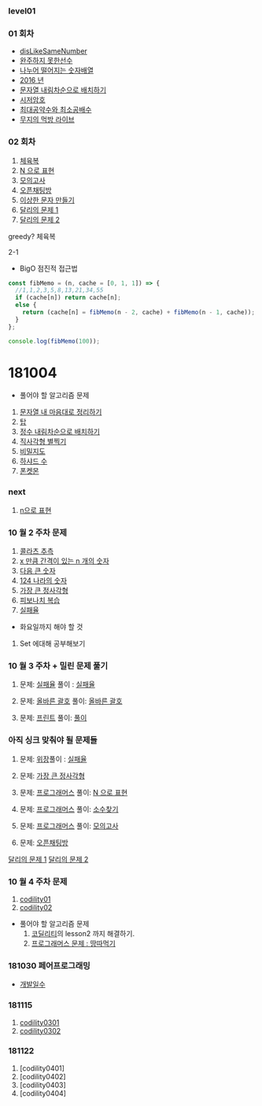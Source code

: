 ### level01

### 01 회차

- [disLikeSameNumber](https://gist.github.com/amorfati0310/a05df31668bc3b26a284ffc8119f1be8)
- [완주하지 못한선수](https://gist.github.com/amorfati0310/0c2cc0e2131f683845fb56c1f4c12c62)
- [나누어 떨어지는 숫자배열](https://gist.github.com/amorfati0310/8e66e0e15316bbd2e1940474defc2b49)
- [2016 년](https://gist.github.com/amorfati0310/4028a345889e1ec2668f783219f2b896)
- [문자열 내림차순으로 배치하기](https://gist.github.com/amorfati0310/829c68dc2b6b12685f35bc2058133f52)
- [시저암호](https://gist.github.com/amorfati0310/e27f175658cec604434d241bef2d4eb2)
- [최대공약수와 최소공배수](https://gist.github.com/amorfati0310/54391c3cffcad3fc1ce7066cb2858854)
- [무지의 먹방 라이브](https://gist.github.com/amorfati0310/badadc9aeabbcdcf4c4bb95b90cd15fd)

### 02 회차

1. [체육복](https://gist.github.com/amorfati0310/0bce89f8a71f0fe9699fe07c11bf8efd)
1. [N 으로 표현](https://programmers.co.kr/learn/courses/30/lessons/42895?language=javascript)
1. [모의고사](https://programmers.co.kr/learn/courses/30/lessons/42840?language=javascript)
1. [오픈채팅방](https://programmers.co.kr/learn/courses/30/lessons/42888?language=javascript)
1. [이상한 문자 만들기](https://programmers.co.kr/learn/courses/30/lessons/12930?language=javascript)
1. [달리의 문제 1](https://repl.it/@bgando/stack-prompt)
1. [달리의 문제 2](https://repl.it/@bgando/queue-prompt)

greedy?
체육복

2-1

- BigO 점진적 접근법

```js
const fibMemo = (n, cache = [0, 1, 1]) => {
  //1,1,2,3,5,8,13,21,34,55
  if (cache[n]) return cache[n];
  else {
    return (cache[n] = fibMemo(n - 2, cache) + fibMemo(n - 1, cache));
  }
};

console.log(fibMemo(100));
```

# 181004

- 풀어야 할 알고리즘 문제

1. [문자열 내 마음대로 정리하기](https://gist.github.com/amorfati0310/8716a9a88c513ff6519d9a6d517ba8c2)
1. [탑](https://gist.github.com/amorfati0310/c5f96e3d81d6e9f2081364b41b7650f8)
1. [정수 내림차순으로 배치하기](https://gist.github.com/amorfati0310/49f20c73fd8b66cbf215ffbb4b09d6fb)
1. [직사각형 별찍기](https://gist.github.com/amorfati0310/ed201cd4c63f42a2ba1e1212b35d5966)
1. [비밀지도](https://gist.github.com/amorfati0310/77f98004a693310b4d5a73dcefa59b14)
1. [하샤드 수](https://gist.github.com/amorfati0310/10f9f3e1964df05552be6cb719826643)
1. [폰켓몬](https://gist.github.com/amorfati0310/94b34f7cdc267751b8bc101b03f180b8)

### next

1. [n으로 표현](https://gist.github.com/HTMLhead/25ac0507df85bc082e73c6df12f85f0c)

### 10 월 2 주차 문제

1. [콜라츠 추측](https://gist.github.com/amorfati0310/58193aa3cf57675c074912a6a3946692)
1. [x 만큼 간격이 있는 n 개의 숫자](https://gist.github.com/amorfati0310/19a48ea971c3785379ddf5319c256963)
1. [다음 큰 숫자](https://gist.github.com/amorfati0310/c12d34789e6eca6bd707559a6c9074f0)
1. [124 나라의 숫자](https://gist.github.com/amorfati0310/156e7cb3cceacd5121869a699c8bd947)
1. [가장 큰 정사각형](https://programmers.co.kr/learn/courses/30/lessons/12905?language=javascript)
1. [피보나치 복습](https://gist.github.com/amorfati0310/4bb8749481b2eb597ea80901c49e2dcd)
1. [실패율](https://gist.github.com/amorfati0310/7f1bcb52e42ca3a021ed76d00bc4f707)

- 화요일까지 해야 할 것

1. Set 에대해 공부해보기

### 10 월 3 주차 + 밀린 문제 풀기

1. 문제: [실패율](https://programmers.co.kr/learn/courses/30/lessons/42889?language=javascript) 풀이 : [실패율](https://gist.github.com/amorfati0310/ce56dcb28f54fe0fee4d5d1a08daa83d)

1. 문제: [올바른 괄호](https://programmers.co.kr/learn/courses/30/lessons/12909?language=javascript) 풀이: [올바른 괄호](https://gist.github.com/amorfati0310/e5c4909e6cca454accea80d9af809221)

1. 문제: [프린트](https://programmers.co.kr/learn/courses/30/lessons/42587?language=javascript)
   풀이: [풀이](https://gist.github.com/amorfati0310/ce56dcb28f54fe0fee4d5d1a08daa83d)

### 아직 싱크 맞춰야 될 문제들

1. 문제: [위장](https://programmers.co.kr/learn/courses/30/lessons/42578?language=javascript)풀이 : [실패율](https://gist.github.com/amorfati0310/37063d4578467ae659691e29dc77e1d0)

1. 문제: [가장 큰 정사각형](https://programmers.co.kr/learn/courses/30/lessons/12905?language=javascript)

3) 문제: [프로그래머스](https://programmers.co.kr/learn/courses/30/lessons/42895?language=javascript)
   풀이: [N 으로 표현]()

4) 문제: [프로그래머스](https://programmers.co.kr/learn/courses/30/lessons/12921?language=javascript)
   풀이: [소수찾기]()

5) 문제: [프로그래머스](https://programmers.co.kr/learn/courses/30/lessons/42840?language=javascript)
   풀이: [모의고사]()

6) 문제: [오픈채팅방](https://programmers.co.kr/learn/courses/30/lessons/42888?language=javascript)

[달리의 문제 1](https://repl.it/@bgando/stack-prompt)
[달리의 문제 2](https://repl.it/@bgando/queue-prompt)

### 10 월 4 주차 문제

1. [codility01](https://gist.github.com/amorfati0310/be5ae316fa99581ea5c323eee6d7deed)
2. [codility02](https://gist.github.com/amorfati0310/306cbfe5cd836692af1c10fe9cf33ac3)


- 풀어야 할 알고리즘 문제
  1. [코딜리티](https://app.codility.com/programmers/custom_challenge/krypton2018/)의 lesson2 까지 해결하기.
  1. [프로그래머스 문제 : 땅따먹기](https://programmers.co.kr/learn/courses/30/lessons/12913)
  
### 181030 페어프로그래밍

* [개발일수](https://gist.github.com/amorfati0310/7f11a7244ff3f04437fb13a9f9b3249d)


### 181115

1. [codility0301](https://gist.github.com/amorfati0310/6acecbcd8cf4ac0050ba6e17b585dd88)
2. [codility0302](https://gist.github.com/amorfati0310/2603a0701909e6b2e769d844bfdabdb6)


### 181122

1. [codility0401]
1. [codility0402]
1. [codility0403]
1. [codility0404]

